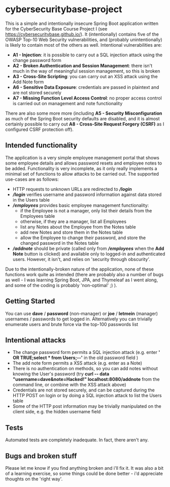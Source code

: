 # cybersecuritybase-project

This is a simple and intentionally insecure Spring Boot application written for the CyberSecurity Base Course Project I (see https://cybersecuritybase.github.io/). It (intentionally) contains five of the OWASP Top-10 Web Security vulnerabilities, and (probably unintentionally) is likely to contain most of the others as well. Intentional vulnerabilities are:

* **A1 - Injection**: it is possible to carry out a SQL injection attack using the change password form
* **A2 - Broken Authentication and Session Management**: there isn't much in the way of meaningful session management, so this is broken
* **A3 - Cross-Site Scripting**: you can carry out an XSS attack using the Add Note form
* **A6 - Sensitive Data Exposure**: credentials are passed in plaintext and are not stored securely
* **A7 - Missing Function Level Access Control**: no proper access control is carried out on management and note functionality

There are also some more more (including **A5 - Security Misconfiguration** as much of the Spring Boot security defaults are disabled, and it is almost certainly possible to carry out **A8 - Cross-Site Request Forgery (CSRF)** as I configured CSRF protection off). 

## Intended functionality

The application is a very simple employee management portal that shows some employee details and allows password resets and employee notes to be added. Functionality is very incomplete, as it only really implements a minimal set of functions to allow attacks to be carried out. The supported use-cases are as follows:

* HTTP requests to unknown URLs are redirected to ***/login***
* ***/login*** verifies username and password information against data stored in the Users table
* ***/employees*** provides basic employee management functionality:
  * if the Employee is not a manager, only list their details from the Employees table
  * otherwise, if they are a manager, list all Employees
  * list any Notes about the Employee from the Notes table
  * add new Notes and store them in the Notes table
  * allow the Employee to change their password, and store the changed password in the Notes table
* ***/addnote*** should be private (called only from ***/employees*** when the **Add Note** button is clicked) and available only to logged-in and authenticated users. However, it isn't, and relies on 'security through obscurity'.  
  
Due to the intentionally-broken nature of the application, none of these functions work quite as intended (there are probably also a number of bugs as well - I was learning Spring Boot, JPA, and Thymeleaf as I went along, and some of the coding is probably 'non-optimal' ;) ). 

## Getting Started

You can use **dave** / **password** (non-manager) or **joe** / **letmein** (manager) usernames / passwords to get logged in. Alternatively you can trivially enumerate users and brute force via the top-100 passwords list 

## Intentional attacks

* The change password form permits a SQL injection attack (e.g. enter **' OR TRUE;select * from Users;--'** in the old password field ) 
* The add note form permits a XSS attack (e.g. enter **<script>alert("Hello, World!")</script>** as a Note)
* There is no authentication on methods, so you can add notes without knowing the User's password (try **curl -- data "username=dave&amp;note=Hacked!" localhost:8080/addnote** from the command line, or combine with the XSS attack above) 
* Credentials are not stored securely, and can be captured during the HTTP POST on login or by doing a SQL injection attack to list the Users table
* Some of the HTTP post information may be trivially manipulated on the client side, e.g. the hidden username field

## Tests

Automated tests are completely inadequate. In fact, there aren't any. 

## Bugs and broken stuff

Please let me know if you find anything broken and i'll fix it. It was also a bit of a learning exercise, so some things 
could be done better - i'd appreciate thoughts on the 'right way'. 
